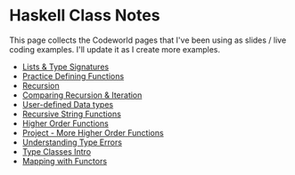 # Haskell Class Notes

This page collects the Codeworld pages that I've been using as slides
/ live coding examples.  I'll update it as I create more examples.

* [Lists & Type Signatures](https://code.world/haskell#QCpndBncnzjysJ0OiowDdUw)
* [Practice Defining Functions](https://code.world/haskell#QozBlMloQ7NKqdrTP4RN8VA)
* [Recursion](https://code.world/haskell#QxMUDenr2id_H-yo-h0FGyQ)
* [Comparing Recursion & Iteration](https://code.world/haskell#QxMUDenr2id_H-yo-h0FGyQ)
* [User-defined Data types](https://code.world/haskell#Q5ptlxp8xB7w1s_VFjUc9kw)
* [Recursive String Functions](https://code.world/haskell#QJgc72AgThNlw_-W2v0DaQw)
* [Higher Order Functions](https://code.world/haskell#QJgc72AgThNlw_-W2v0DaQw)
* [Project - More Higher Order Functions](https://code.world/haskell#QQSI5f7pI2gRo6QHZf8AFmA)
* [Understanding Type Errors](https://code.world/haskell#QUiDsDqtYDrXBFbNjjKrJLA)
* [Type Classes Intro](https://code.world/haskell#QdR37aIHRVuI-ofrA-s7RXg)
* [Mapping with Functors](https://code.world/haskell#QzMdJS4RUYrB3bSOtmtZtfA)
